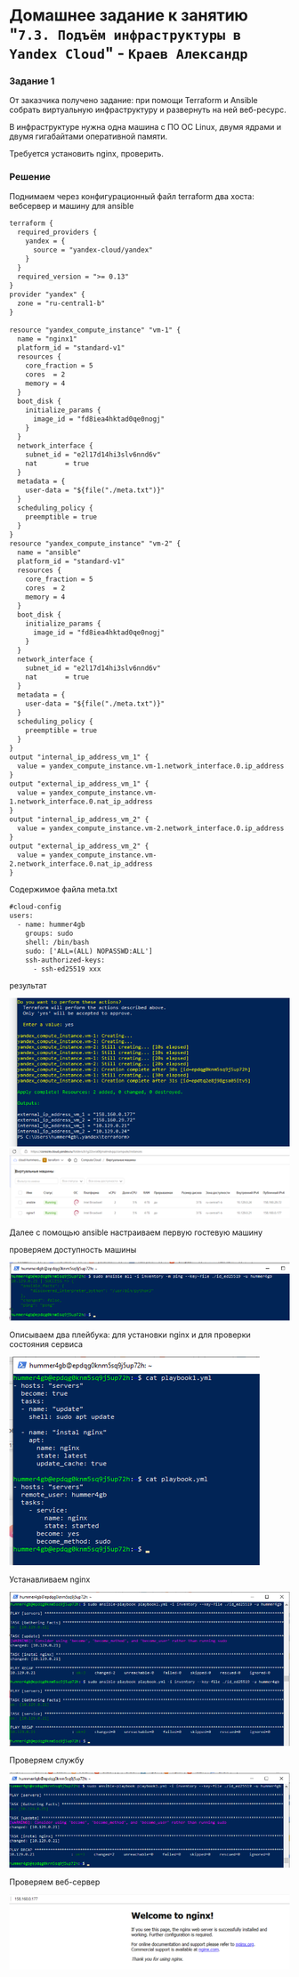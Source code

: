 # Домашнее задание к занятию "`7.3. Подъём инфраструктуры в Yandex Cloud`" - `Краев Александр`


### Задание 1

От заказчика получено задание: при помощи Terraform и Ansible собрать виртуальную инфраструктуру и развернуть на ней веб-ресурс.

В инфраструктуре нужна одна машина с ПО ОС Linux, двумя ядрами и двумя гигабайтами оперативной памяти.

Требуется установить nginx, проверить.

### Решение
Поднимаем через конфигурационный файл terraform два хоста: вебсервер и машину для ansible

```
terraform {
  required_providers {
    yandex = {
      source = "yandex-cloud/yandex"
    }
  }
  required_version = ">= 0.13"
}
provider "yandex" {
  zone = "ru-central1-b"
}

resource "yandex_compute_instance" "vm-1" {
  name = "nginx1"
  platform_id = "standard-v1"
  resources {
    core_fraction = 5
    cores  = 2
    memory = 4
  }
  boot_disk {
    initialize_params {
      image_id = "fd8iea4hktad0qe0nogj"
    }
  }
  network_interface {
    subnet_id = "e2l17d14hi3slv6nnd6v"
    nat       = true
  }
  metadata = {
    user-data = "${file("./meta.txt")}"
  }
  scheduling_policy {
    preemptible = true
  }
}
resource "yandex_compute_instance" "vm-2" {
  name = "ansible"
  platform_id = "standard-v1"
  resources {
    core_fraction = 5
    cores  = 2
    memory = 4
  }
  boot_disk {
    initialize_params {
      image_id = "fd8iea4hktad0qe0nogj"
    }
  }
  network_interface {
    subnet_id = "e2l17d14hi3slv6nnd6v"
    nat       = true
  }
  metadata = {
    user-data = "${file("./meta.txt")}"
  }
  scheduling_policy {
    preemptible = true
  }
}
output "internal_ip_address_vm_1" {
  value = yandex_compute_instance.vm-1.network_interface.0.ip_address
}
output "external_ip_address_vm_1" {
  value = yandex_compute_instance.vm-1.network_interface.0.nat_ip_address
}
output "internal_ip_address_vm_2" {
  value = yandex_compute_instance.vm-2.network_interface.0.ip_address
}
output "external_ip_address_vm_2" {
  value = yandex_compute_instance.vm-2.network_interface.0.nat_ip_address
}
```

Содержимое файла meta.txt

```
#cloud-config
users:
  - name: hummer4gb
    groups: sudo
    shell: /bin/bash
    sudo: ['ALL=(ALL) NOPASSWD:ALL']
    ssh-authorized-keys:
      - ssh-ed25519 ххх
```


результат

![task](/1.png "Задание 1")
![task](/2.png "Задание 1")

Далее с помощью ansible настраиваем первую гостевую машину

проверяем доступность машины

![task](/3.png "Задание 1")

Описываем два плейбука: для установки nginx и для проверки состояния сервиса

![task](/4.png "Задание 1")

Устанавливаем nginx

![task](/6.png "Задание 1")

Проверяем службу

![task](/5.png "Задание 1")

Проверяем веб-сервер

![task](/7.png "Задание 1")
